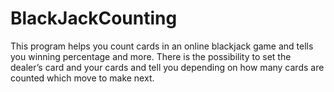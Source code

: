 # BlackJackCounting
This program helps you count cards in an online blackjack game and tells you winning percentage and more. There is the possibility to set the dealer’s card and your cards and tell you depending on how many cards are counted which move to make next.
